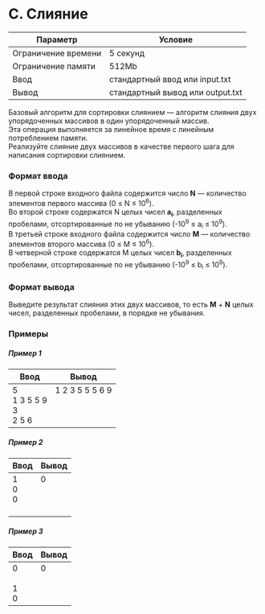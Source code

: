 ﻿# C. Слияние

| Параметр            | Условие                          |
|---------------------|----------------------------------|
| Ограничение времени | 5 секунд                         |
| Ограничение памяти  | 512Mb                            |
| Ввод                | стандартный ввод или input.txt   |
| Вывод               | стандартный вывод или output.txt |

Базовый алгоритм для сортировки слиянием — алгоритм слияния двух упорядоченных массивов в один упорядоченный массив.  
Эта операция выполняется за линейное время с линейным потреблением памяти.  
Реализуйте слияние двух массивов в качестве первого шага для написания сортировки слиянием.

### Формат ввода

В первой строке входного файла содержится число **N** — количество элементов первого массива (0&nbsp;≤&nbsp;N&nbsp;≤&nbsp;10<sup>6</sup>).  
Во второй строке содержатся N целых чисел **a<sub>i</sub>**, разделенных пробелами, отсортированные по не убыванию (-10<sup>9</sup>&nbsp;≤&nbsp;a<sub>i</sub>&nbsp;≤&nbsp;10<sup>9</sup>).  
В третьей строке входного файла содержится число **M** — количество элементов второго массива (0&nbsp;≤&nbsp;M&nbsp;≤&nbsp;10<sup>6</sup>).  
В четверной строке содержатся M целых чисел **b<sub>i</sub>**, разделенных пробелами, отсортированные по не убыванию (-10<sup>9</sup>&nbsp;≤&nbsp;b<sub>i</sub>&nbsp;≤&nbsp;10<sup>9</sup>).

### Формат вывода

Выведите результат слияния этих двух массивов, то есть **M** + **N** целых чисел, разделенных пробелами, в порядке не
убывания.

### Примеры

##### Пример 1

| Ввод                            | Вывод                               |
|---------------------------------|-------------------------------------|
| 5<br/>1 3 5 5 9<br/>3<br/>2 5 6 | 1 2 3 5 5 5 6 9<br/><br/><br/><br/> |

##### Пример 2

| Ввод                    | Вывод                 |
|-------------------------|-----------------------|
| 1<br/>0<br/>0<br/><br/> | 0<br/><br/><br/><br/> |

##### Пример 3

| Ввод               | Вывод                 |
|--------------------|-----------------------|
| 0<br/><br/>1<br/>0 | 0<br/><br/><br/><br/> |